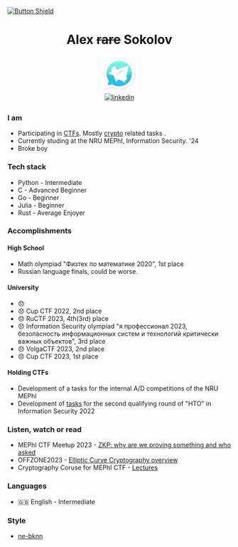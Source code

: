 [![Button Shield]][Shield]

<div align="center"> 
<h1>Alex <del>rare</del> Sokolov</h1>
  <a href="https://t.me/Sarkoxed" target="_blank">
    <img src="https://github.com/Sarkoxed/Sarkoxed/blob/main/telelogo.png">
  </a>
</div>
<div align="center">
 <a href="https://www.linkedin.com/in/alexander-sokolov-6a043b254" target="_blank">
    <img src=https://img.shields.io/badge/linkedin-%2300acee.svg?color=000000&style=for-the-badge&logo=linkedin&logoColor=white alt=linkedin style="margin-bottom: 5px;" />
  </a>
</div>

[Shield]: ./README-en.md

[Button Shield]: https://img.shields.io/badge/ru-ff008d


### I am
 
  - Participating in [CTFs](https://ctftime.org/team/76463). Mostly [crypto](https://github.com/Sarkoxed/ctf-writeups) related tasks .
  - Currently studing at the NRU MEPhI, Information Security. '24
  - Broke boy

### Tech stack
  
  - Python - Intermediate
  - C -      Advanced Beginner
  - Go -     Beginner
  - Julia -  Beginner
  - Rust -   Average Enjoyer

### Accomplishments

#### High School

  - Math olympiad "Физтех по математике 2020", 1st place
  - Russian language finals, could be worse.

#### University

  - 😞
  - 😞 Cup CTF 2022, 2nd place
  - 😞 RuCTF 2023, 4th(3rd) place
  - 😞 Information Security olympiad "я профессионал 2023, безопасность информационных систем и технологий критически важных объектов", 3rd place
  - 😞 VolgaCTF 2023, 2nd place
  - 😞 Cup CTF 2023, 1st place


#### Holding CTFs

- Development of a tasks for the internal A/D competitions of the NRU MEPhI
- Development of [tasks](https://github.com/sprushed/nto2022_public/tree/master/tasks/crypto) for the second qualifying round of "НТО" in Information Security 2022

### Listen, watch or read

- MEPhI CTF Meetup 2023 - [ZKP: why are we proving something and who asked](https://www.youtube.com/watch?v=DZNZTlycUs4)
- OFFZONE2023 - [Elliptic Curve Cryptography overview](https://www.youtube.com/watch?v=Jn9Wkhm7TKg)
- Cryptography Coruse for MEPhI CTF - [Lectures](https://github.com/Sarkoxed/MEPhI-CTF-Lectures)



### Languages

  - :gb: English - Intermediate

### Style

  - [ne-bknn](https://github.com/ne-bknn)
